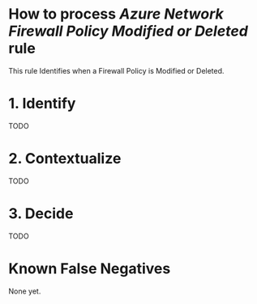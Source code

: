 # How to process *Azure Network Firewall Policy Modified or Deleted* rule
This rule Identifies when a Firewall Policy is Modified or Deleted.

# 1. Identify
TODO

# 2. Contextualize
TODO

# 3. Decide
TODO

# Known False Negatives
None yet.
